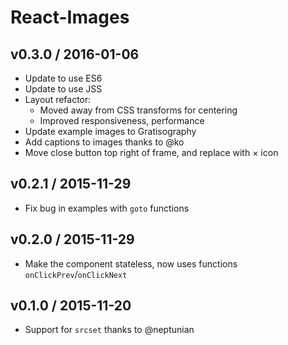 # React-Images

## v0.3.0 / 2016-01-06

* Update to use ES6
* Update to use JSS
* Layout refactor:
	- Moved away from CSS transforms for centering
	- Improved responsiveness, performance
* Update example images to Gratisography
* Add captions to images thanks to @ko
* Move close button top right of frame, and replace with × icon

## v0.2.1 / 2015-11-29

* Fix bug in examples with `goto` functions

## v0.2.0 / 2015-11-29

* Make the component stateless, now uses functions `onClickPrev`/`onClickNext`

## v0.1.0 / 2015-11-20

* Support for `srcset` thanks to @neptunian

